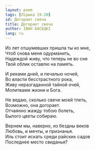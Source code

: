 ```yaml
---
layout: poem
tags: [Лірыка 19-20]
id: Догорает свеча
title: Догорает свеча
author: ІВАН БАСЕЦКІ
lang: ru
---
```



Из лет отшумевших пришла ты ко мне,  
Чтоб снова меня одурманить,  
Надеждой живу, что теперь не во сне  
Твой облик оставлю на память.  

И реками дней, и печалью ночей,  
Во власти бесстрастного рока,  
Живу неразгаданной тайной очей,  
Молитвами жизни и Бога.  

Не ведаю, сколько свече моей тлеть,  
Возможно, она догорает.  
Отчаянно жажду тобою болеть,  
Былого цветы собираю.  

Вернем мы, наверно, из бездны веков  
Любовь, и мечты, и признанья.  
Иль стоит искать среди райских садов  
Последнее место свиданья?  
